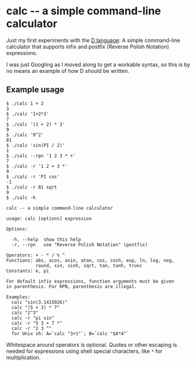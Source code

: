 # calc -- a simple command-line calculator

Just my first experiments with the [D language](https://dlang.org/): A
simple command-line calculator that supports infix and postfix
(Reverse Polish Notation) expressions.

I was just Googling as I moved along to get a workable syntax, so this
is by no means an example of how D should be written.

## Example usage

```text
$ ./calc 1 + 2
3
$ ./calc '1+2*3'
7
$ ./calc '(1 + 2) * 3'
9
$ ./calc '9^2'
81
$ ./calc 'sin(PI / 2)'
1
$ ./calc --rpn '1 2 3 * +'
7
$ ./calc -r '1 2 + 3 *'
9
$ ./calc -r 'PI cos'
-1
$ ./calc -r 81 sqrt
9
$ ./calc -h

calc -- a simple command-line calculator

usage: calc [options] expression

Options:

  -h, --help  show this help
  -r, --rpn   use "Reverse Polish Notation" (postfix)

Operators: + - * / % ^
Functions: abs, acos, asin, atan, cos, cosh, exp, ln, log, neg,
           round, sin, sinh, sqrt, tan, tanh, trunc
Constants: e, pi

For default infix expressions, function arguments must be given
in parenthesis. For RPN, parenthesis are illegal.

Examples:
  calc "sin(3.1415926)"
  calc "(5 + 3) * 7"
  calc "2^3"
  calc -r "pi sin"
  calc -r "5 3 + 7 *"
  calc -r "2 3 ^"
  for Unix sh: A=`calc "3+1"`; B=`calc "$A*4"`
```

Whitespace around operators is optional. Quotes or other escaping is
needed for expressions using shell special characters, like `*` for
multiplication.
